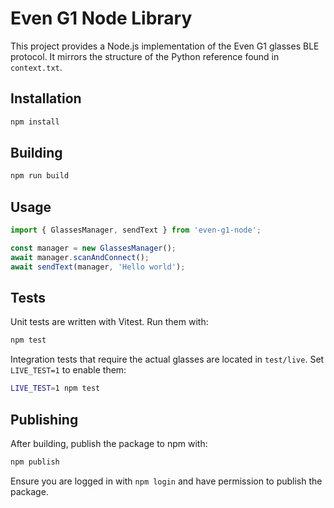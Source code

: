 # Even G1 Node Library

This project provides a Node.js implementation of the Even G1 glasses BLE protocol. It mirrors the structure of the Python reference found in `context.txt`.

## Installation

```bash
npm install
```

## Building

```bash
npm run build
```

## Usage

```ts
import { GlassesManager, sendText } from 'even-g1-node';

const manager = new GlassesManager();
await manager.scanAndConnect();
await sendText(manager, 'Hello world');
```

## Tests

Unit tests are written with Vitest. Run them with:

```bash
npm test
```

Integration tests that require the actual glasses are located in `test/live`. Set `LIVE_TEST=1` to enable them:

```bash
LIVE_TEST=1 npm test
```

## Publishing

After building, publish the package to npm with:

```bash
npm publish
```

Ensure you are logged in with `npm login` and have permission to publish the package.

